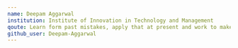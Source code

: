 ```yaml
---
name: Deepam Aggarwal
institution: Institute of Innovation in Technology and Management
qoute: Learn form past mistakes, apply that at present and work to make a bright future
github_user: Deepam-Aggarwal
---
```

